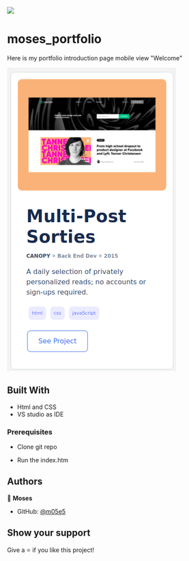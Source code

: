 ![](https://img.shields.io/badge/Microverse-blueviolet)

# moses_portfolio

Here is my portfolio introduction page mobile view "Welcome"

![screenshot](./card.png)


## Built With

- Html and CSS
- VS studio as IDE

### Prerequisites

- Clone git repo

- Run the index.htm


## Authors

👤 **Moses**

- GitHub: [@m05e5](https://github.com/m05e5)



## Show your support

Give a ⭐️ if you like this project!



